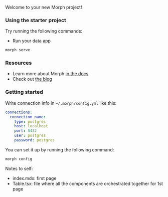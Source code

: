 Welcome to your new Morph project!

### Using the starter project

Try running the following commands:

- Run your data app

```bash
morph serve
```

### Resources
- Learn more about Morph [in the docs](https://docs.morph-data.io)
- Check out [the blog](https://www.morph-data.io/blogs)

### Getting started

Write connection info in `~/.morph/config.yml` like this:

```yml
connections:
  connection_name:
    type: postgres
    host: localhost
    port: 5432
    user: postgres
    password: postgres
```

You can set it up by running the following command:

```bash
morph config
```


Notes to self: 
- index.mdx: first page 
- Table.tsx: file where all the components are orchestrated together for 1st page

